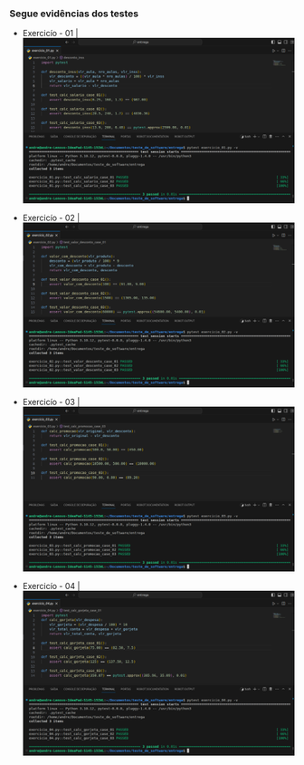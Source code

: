 ### Segue evidências dos testes   
* Exercicío - 01
|![](./gifs/resultado_01.png)  

* Exercicío - 02
|![](./gifs/resultado_02.png)  

* Exercicío - 03
|![](./gifs/resultado_03.png)  

* Exercicío - 04
|![](./gifs/resultado_04.png)

